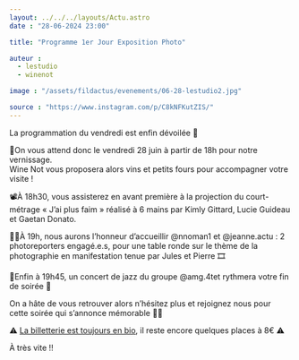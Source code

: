 ```yaml
---
layout: ../../../layouts/Actu.astro
date : "28-06-2024 23:00"

title: "Programme 1er Jour Exposition Photo"

auteur :
  - lestudio
  - winenot

image : "/assets/fildactus/evenements/06-28-lestudio2.jpg"

source : "https://www.instagram.com/p/C8kNFKutZIS/"
---
```


La programmation du vendredi est enfin dévoilée 👀

🍷On vous attend donc le vendredi 28 juin à partir de 18h pour notre vernissage.  
Wine Not vous proposera alors vins et petits fours pour accompagner votre visite !

📽️À 18h30, vous assisterez en avant première à la projection du court-métrage « J’ai plus faim » réalisé à 6 mains par Kimly Gittard, Lucie Guideau et Gaetan Donato.

🤳🏼À 19h, nous aurons l’honneur d’accueillir @nnoman1 et @jeanne.actu : 2 photoreporters engagé.e.s, pour une table ronde sur le thème de la photographie en manifestation tenue par Jules et Pierre 🎞️

🎵Enfin à 19h45, un concert de jazz du groupe @amg.4tet rythmera votre fin de soirée 🎺

On a hâte de vous retrouver alors n’hésitez plus et rejoignez nous pour cette soirée qui s’annonce mémorable 🫶🏻

⚠️ [La billetterie est toujours en bio](https://www.helloasso.com/associations/le-studio-celsa/evenements/exposition-tour-orion), il reste encore quelques places à 8€ ⚠️

À très vite !!